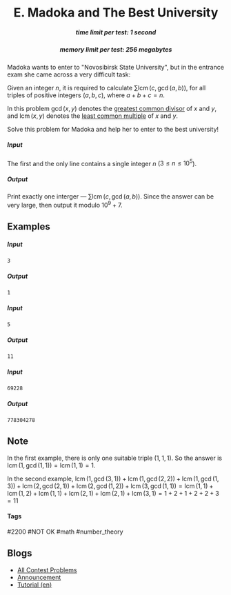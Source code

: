 <h1 style='text-align: center;'> E. Madoka and The Best University</h1>

<h5 style='text-align: center;'>time limit per test: 1 second</h5>
<h5 style='text-align: center;'>memory limit per test: 256 megabytes</h5>

Madoka wants to enter to "Novosibirsk State University", but in the entrance exam she came across a very difficult task:

Given an integer $n$, it is required to calculate $\sum{\operatorname{lcm}(c, \gcd(a, b))}$, for all triples of positive integers $(a, b, c)$, where $a + b + c = n$.

In this problem $\gcd(x, y)$ denotes the [greatest common divisor](https://en.wikipedia.org/wiki/Greatest_common_divisor) of $x$ and $y$, and $\operatorname{lcm}(x, y)$ denotes the [least common multiple](https://en.wikipedia.org/wiki/Least_common_multiple) of $x$ and $y$.

Solve this problem for Madoka and help her to enter to the best university!

##### Input

The first and the only line contains a single integer $n$ ($3 \le n \le 10^5$).

##### Output

Print exactly one interger — $\sum{\operatorname{lcm}(c, \gcd(a, b))}$. Since the answer can be very large, then output it modulo $10^9 + 7$.

## Examples

##### Input


```text
3
```
##### Output


```text
1
```
##### Input


```text
5
```
##### Output


```text
11
```
##### Input


```text
69228
```
##### Output


```text
778304278
```
## Note

In the first example, there is only one suitable triple $(1, 1, 1)$. So the answer is $\operatorname{lcm}(1, \gcd(1, 1)) = \operatorname{lcm}(1, 1) = 1$.

In the second example, $\operatorname{lcm}(1, \gcd(3, 1)) + \operatorname{lcm}(1, \gcd(2, 2)) + \operatorname{lcm}(1, \gcd(1, 3)) + \operatorname{lcm}(2, \gcd(2, 1)) + \operatorname{lcm}(2, \gcd(1, 2)) + \operatorname{lcm}(3, \gcd(1, 1)) = \operatorname{lcm}(1, 1) + \operatorname{lcm}(1, 2) + \operatorname{lcm}(1, 1) + \operatorname{lcm}(2, 1) + \operatorname{lcm}(2, 1) + \operatorname{lcm}(3, 1) = 1 + 2 + 1 + 2 + 2 + 3 = 11$



#### Tags 

#2200 #NOT OK #math #number_theory 

## Blogs
- [All Contest Problems](../Codeforces_Round_818_(Div._2).md)
- [Announcement](../blogs/Announcement.md)
- [Tutorial (en)](../blogs/Tutorial_(en).md)
